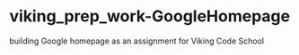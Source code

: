 # viking_prep_work-GoogleHomepage

building Google homepage as an assignment for Viking Code School
